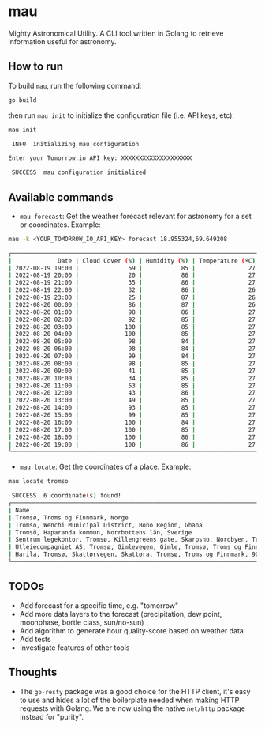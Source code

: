 # mau
Mighty Astronomical Utility. A CLI tool written in Golang to retrieve information useful for astronomy.

## How to run

To build `mau`, run the following command:

```bash
go build
```

then run `mau init` to initialize the configuration file (i.e. API keys, etc):

```bash
mau init

 INFO  initializing mau configuration

Enter your Tomorrow.io API key: XXXXXXXXXXXXXXXXXXXX

 SUCCESS  mau configuration initialized
```

## Available commands

- `mau forecast`: Get the weather forecast relevant for astronomy for a set or coordinates. Example:

```bash
mau -k <YOUR_TOMORROW_IO_API_KEY> forecast 18.955324,69.649208

┌────────────────────────────────────────────────────────────────────────────────────────┐
|             Date | Cloud Cover (%) | Humidity (%) | Temperature (ºC) | Visibility (km) |
| 2022-08-19 19:00 |              59 |           85 |               27 |              11 |
| 2022-08-19 20:00 |              20 |           86 |               27 |              11 |
| 2022-08-19 21:00 |              35 |           86 |               27 |              10 |
| 2022-08-19 22:00 |              32 |           86 |               26 |              11 |
| 2022-08-19 23:00 |              25 |           87 |               26 |              10 |
| 2022-08-20 00:00 |              86 |           87 |               26 |              10 |
| 2022-08-20 01:00 |              98 |           86 |               27 |              11 |
| 2022-08-20 02:00 |              92 |           85 |               27 |              11 |
| 2022-08-20 03:00 |             100 |           85 |               27 |              11 |
| 2022-08-20 04:00 |             100 |           85 |               27 |              10 |
| 2022-08-20 05:00 |              98 |           84 |               27 |              10 |
| 2022-08-20 06:00 |              98 |           84 |               27 |              11 |
| 2022-08-20 07:00 |              99 |           84 |               27 |              12 |
| 2022-08-20 08:00 |              98 |           85 |               27 |              12 |
| 2022-08-20 09:00 |              41 |           85 |               27 |              11 |
| 2022-08-20 10:00 |              34 |           85 |               27 |              11 |
| 2022-08-20 11:00 |              53 |           85 |               27 |              11 |
| 2022-08-20 12:00 |              43 |           86 |               27 |              11 |
| 2022-08-20 13:00 |              49 |           85 |               27 |              11 |
| 2022-08-20 14:00 |              93 |           85 |               27 |              10 |
| 2022-08-20 15:00 |              99 |           85 |               27 |              11 |
| 2022-08-20 16:00 |             100 |           84 |               27 |              10 |
| 2022-08-20 17:00 |             100 |           85 |               27 |              11 |
| 2022-08-20 18:00 |             100 |           86 |               27 |              11 |
| 2022-08-20 19:00 |             100 |           86 |               27 |              11 |
└────────────────────────────────────────────────────────────────────────────────────────┘
```

- `mau locate`: Get the coordinates of a place. Example:

```bash
mau locate tromso

 SUCCESS  6 coordinate(s) found!
┌─────────────────────────────────────────────────────────────────────────────────────────────────────────────────────────────────────────────────────────┐
| Name                                                                                                      | Latitude  | Longitude | Latitude, Longitude |
| Tromsø, Troms og Finnmark, Norge                                                                          | 69.651648 | 18.955819 | 69.651648,18.955819 |
| Tromso, Wenchi Municipal District, Bono Region, Ghana                                                     | 7.558820  | -2.163072 | 7.558820,-2.163072  |
| Tromsö, Haparanda kommun, Norrbottens län, Sverige                                                        | 65.712138 | 23.761817 | 65.712138,23.761817 |
| Sentrum legekontor, Tromsø, Killengreens gate, Skarpsno, Nordbyen, Tromsø, Troms og Finnmark, 9008, Norge | 69.649739 | 18.959848 | 69.649739,18.959848 |
| Utleiecompagniet AS, Tromsø, Gimlevegen, Gimle, Tromsø, Troms og Finnmark, 9019, Norge                    | 69.684069 | 18.990678 | 69.684069,18.990678 |
| Harila, Tromsø, Skattørvegen, Skattøra, Tromsø, Troms og Finnmark, 9018, Norge                            | 69.696052 | 19.013815 | 69.696052,19.013815 |
└─────────────────────────────────────────────────────────────────────────────────────────────────────────────────────────────────────────────────────────┘
```

## TODOs
- Add forecast for a specific time, e.g. "tomorrow"
- Add more data layers to the forecast (precipitation, dew point, moonphase, bortle class, sun/no-sun)
- Add algorithm to generate hour quality-score based on weather data
- Add tests
- Investigate features of other tools

## Thoughts
- The `go-resty` package was a good choice for the HTTP client, it's easy to use and hides a lot of the boilerplate needed when making HTTP requests with Golang. We are now using the native `net/http` package instead for "purity".
